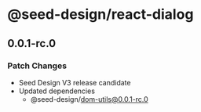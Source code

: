 # @seed-design/react-dialog

## 0.0.1-rc.0

### Patch Changes

- Seed Design V3 release candidate
- Updated dependencies
  - @seed-design/dom-utils@0.0.1-rc.0
